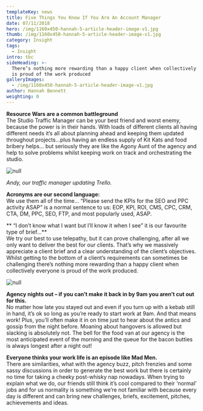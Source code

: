 ```yaml
---
templateKey: news
title: Five Things You Know If You Are An Account Manager
date: 07/11/2018
hero: /img/1160x450-hannah-5-article-header-image-v1.jpg
thumb: /img/1160x450-hannah-5-article-header-image-v1.jpg
category: Insight
tags:
  - Insight
intro: tbc
sideHeading: >-
  There’s nothing more rewarding than a happy client when collectively everyone
  is proud of the work produced
galleryImages:
  - /img/1160x450-hannah-5-article-header-image-v1.jpg
author: Hannah Bennett
weighting: 0
---
```

**Resource Wars are a common battleground**\
The Studio Traffic Manager can be your best friend and worst enemy, because the power is in their hands. With loads of different clients all having different needs it’s all about planning ahead and keeping them updated throughout projects…plus having an endless supply of Kit Kats and food bribery helps… but seriously they are like the Agony Aunt of the agency and help to solve problems 
whilst keeping work on track and orchestrating the studio.

![null](/img/1366x532-hannah-5-mid-article-image-a-v1.jpg)

_Andy, our traffic manager updating Trello._

**Acronyms are our second language:**\
We use them all of the time… “Please send the KPIs for the SEO and PPC activity ASAP” is a normal sentence to us: EOP, KPI, ROI, CMS, CPC, CRM, CTA, DM, PPC, SEO, FTP, and most popularly used, ASAP.

**
“I don’t know what I want but I’ll know it when I see” it is our favourite type of brief…**\
We try our best to use telepathy, but it can prove challenging, after all we only want to deliver the best for our clients. That’s why we massively appreciate a client brief and a clear understanding of the client’s objectives. Whilst getting to the bottom of a client’s requirements can sometimes be challenging there’s nothing more rewarding than a happy client when collectively everyone is proud of the work produced. 

![null](/img/1366x532-hannah-5-mid-article-image-b-v1.jpg)

**Agency nights out – if you can’t make it back in by 9am you aren’t cut out for this.**\
No matter how late you stayed out and even if you turn up with a kebab still in hand, it’s ok so long as you’re ready to start work at 9am. And that means work! Plus, you’ll often make it in on time just to hear about the antics and gossip from the night before. Moaning about hangovers is allowed but slacking is absolutely not. The bell for the food van at our agency is the most anticipated event of the morning and the queue for the bacon butties is always longest after a night out!

**Everyone thinks your work life is an episode  like Mad Men.**\
There are similarities, what with the agency buzz, pitch frenzies and some sassy discussions in order to generate the best work but there is certainly no time for taking a cheeky post-whisky nap nowadays.  When trying to explain what we do, our friends still think it’s cool compared to their ‘normal’ jobs and for us normality is something we’re not familiar with because every day is different and can bring new challenges, briefs, excitement, pitches, achievements and ideas.
